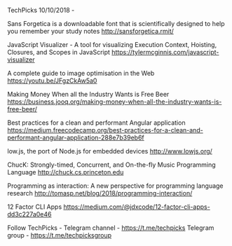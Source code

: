 TechPicks 10/10/2018 -

Sans Forgetica is a downloadable font that is scientifically designed to help you remember your study notes
http://sansforgetica.rmit/

JavaScript Visualizer - A tool for visualizing Execution Context, Hoisting, Closures, and Scopes in JavaScript
https://tylermcginnis.com/javascript-visualizer

A complete guide to image optimisation in the Web
https://youtu.be/JFgzCkAw5a0

Making Money When all the Industry Wants is Free Beer
https://business.jooq.org/making-money-when-all-the-industry-wants-is-free-beer/

Best practices for a clean and performant Angular application
https://medium.freecodecamp.org/best-practices-for-a-clean-and-performant-angular-application-288e7b39eb6f

low.js, the port of Node.js for embedded devices
http://www.lowjs.org/

ChucK: Strongly-timed, Concurrent, and On-the-fly Music Programming Language
http://chuck.cs.princeton.edu

Programming as interaction: A new perspective for programming language research
http://tomasp.net/blog/2018/programming-interaction/

12 Factor CLI Apps
https://medium.com/@jdxcode/12-factor-cli-apps-dd3c227a0e46

Follow TechPicks -
Telegram channel - https://t.me/techpicks
Telegram group - https://t.me/techpicksgroup